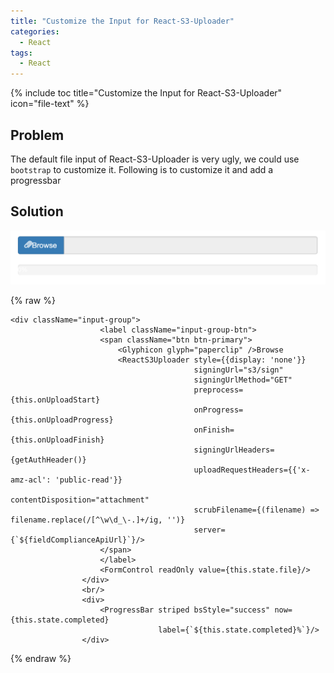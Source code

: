 ```yaml
---
title: "Customize the Input for React-S3-Uploader"
categories:
  - React
tags:
  - React
---
```


{% include toc title="Customize the Input for React-S3-Uploader" icon="file-text" %}

## Problem

The default file input of React-S3-Uploader is very ugly, we could use `bootstrap` to customize it. Following is to customize it and add a progressbar

## Solution

<a href="/assets/images/image-filename-2-large.jpg"><img src="/assets/images/customize-react-s3-uploader.png"></a>

{% raw %}
```liquid
<div className="input-group">
                    <label className="input-group-btn">
                    <span className="btn btn-primary">
                        <Glyphicon glyph="paperclip" />Browse
                        <ReactS3Uploader style={{display: 'none'}}
                                         signingUrl="s3/sign"
                                         signingUrlMethod="GET"
                                         preprocess={this.onUploadStart}
                                         onProgress={this.onUploadProgress}
                                         onFinish={this.onUploadFinish}
                                         signingUrlHeaders={getAuthHeader()}
                                         uploadRequestHeaders={{'x-amz-acl': 'public-read'}}
                                         contentDisposition="attachment"
                                         scrubFilename={(filename) => filename.replace(/[^\w\d_\-.]+/ig, '')}
                                         server={`${fieldComplianceApiUrl}`}/>
                    </span>
                    </label>
                    <FormControl readOnly value={this.state.file}/>
                </div>
                <br/>
                <div>
                    <ProgressBar striped bsStyle="success" now={this.state.completed}
                                 label={`${this.state.completed}%`}/>
                </div>
```
{% endraw %}
